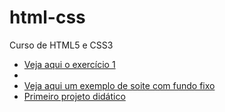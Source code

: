 # html-css
 Curso de HTML5 e CSS3


<ul>
    <li><a href="https://danielmendescruz.github.io/html-css/\exercícios\ex001\index1.html">Veja aqui o exercício 1</a><li>
    <li><a href="https://danielmendescruz.github.io/html-css/\exercícios\ex019\fundo004.html">Veja aqui um exemplo de soite com fundo fixo</a></li>
    <li><a href="https://danielmendescruz.github.io/html-css/desafios/módulo2/d010(projeto guiado pelo professor)/android.html">Primeiro projeto didático</a></li>
</ul>